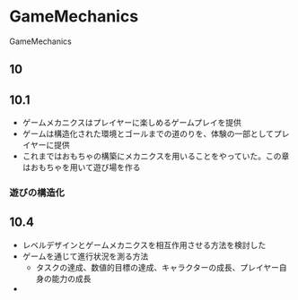 GameMechanics
=============

GameMechanics

## 10

## 10.1 

* ゲームメカニクスはプレイヤーに楽しめるゲームプレイを提供
* ゲームは構造化された環境とゴールまでの道のりを、体験の一部としてプレイヤーに提供
* これまではおもちゃの構築にメカニクスを用いることをやっていた。この章はおもちゃを用いて遊び場を作る

### 遊びの構造化


## 10.4

* レベルデザインとゲームメカニクスを相互作用させる方法を検討した
* ゲームを通じて進行状況を測る方法
	* タスクの達成、数値的目標の達成、キャラクターの成長、プレイヤー自身の能力の成長
* 




